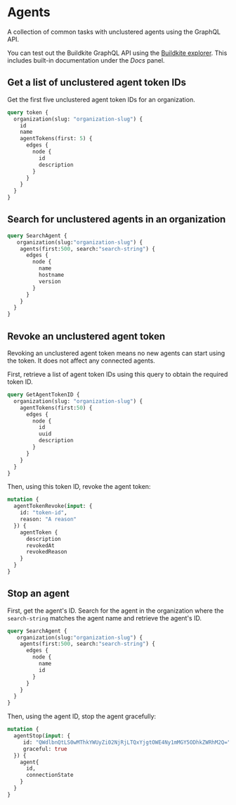 # Agents

A collection of common tasks with unclustered agents using the GraphQL API.

You can test out the Buildkite GraphQL API using the [Buildkite explorer](https://graphql.buildkite.com/explorer). This includes built-in documentation under the _Docs_ panel.

## Get a list of unclustered agent token IDs

Get the first five unclustered agent token IDs for an organization.

```graphql
query token {
  organization(slug: "organization-slug") {
    id
    name
    agentTokens(first: 5) {
      edges {
        node {
          id
          description
        }
      }
    }
  }
}
```

## Search for unclustered agents in an organization

```graphql
query SearchAgent {
   organization(slug:"organization-slug") {
    agents(first:500, search:"search-string") {
      edges {
        node {
          name
          hostname
          version
        }
      }
    }
  }
}
```

## Revoke an unclustered agent token

Revoking an unclustered agent token means no new agents can start using the token. It does not affect any connected agents.

First, retrieve a list of agent token IDs using this query to obtain the required token ID.

```graphql
query GetAgentTokenID {
  organization(slug: "organization-slug") {
    agentTokens(first:50) {
      edges {
        node {
          id
          uuid
          description
        }
      }
    }
  }
}
```

Then, using this token ID, revoke the agent token:

```graphql
mutation {
  agentTokenRevoke(input: {
    id: "token-id",
    reason: "A reason"
  }) {
    agentToken {
      description
      revokedAt
      revokedReason
    }
  }
}
```

## Stop an agent

First, get the agent's ID. Search for the agent in the organization where the `search-string` matches the agent name and retrieve the agent's ID.

```graphql
query SearchAgent {
   organization(slug:"organization-slug") {
    agents(first:500, search:"search-string") {
      edges {
        node {
          name
          id
        }
      }
    }
  }
}
```

Then, using the agent ID, stop the agent gracefully:

```graphql
mutation {
  agentStop(input: {
     id: "QWdlbnQtLS0wMThkYWUyZi02NjRjLTQxYjgtOWE4Ny1mMGY5ODhkZWRhM2Q=",
     graceful: true
  }) {
    agent{
      id,
      connectionState
    }
  }
}
```
